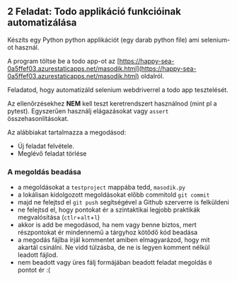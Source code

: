 ## 2 Feladat: Todo applikáció funkcióinak automatizálása

Készíts egy Python python applikációt (egy darab python file) ami selenium-ot használ. 

A program töltse be a todo app-ot az [https://happy-sea-0a5ffef03.azurestaticapps.net/masodik.html](https://happy-sea-0a5ffef03.azurestaticapps.net/masodik.html) oldalról.

Feladatod, hogy automatizáld selenium webdriverrel a todo app tesztelését.

Az ellenőrzésekhez __NEM__ kell teszt keretrendszert használnod (mint pl a pytest).
Egyszerűen használj elágazásokat vagy `assert` összehasonlításokat.

Az alábbiakat tartalmazza a megodásod:
* Új feladat felvétele.
* Meglévő feladat törlése

### A megoldás beadása
* a megoldásokat a `testproject` mappába tedd, `masodik.py`
* a lokálisan kidolgozott megoldásokat előbb commitold `git commit`
* majd ne felejtsd el `git push` segítségével a Github szerverre is felküldeni
* ne felejtsd el, hogy pontokat ér a szintaktikai legjobb praktikák megvalósítása (`ctlr`+`alt`+`l`)
* akkor is add be megodásod, ha nem vagy benne biztos, mert részpontokat ér mindennemű a tárgyhoz kötődő kód beadása
* a megodás fájlba írjál kommentet amiben elmagyarázod, hogy mit akartál csinálni. Ne vidd túlzásba, de ne is legyen komment nélkül leadott fájlod.
* nem beadott vagy üres fálj formájában beadott feladat megoldás `0` pontot ér :(
